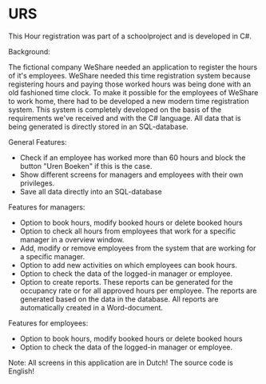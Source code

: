 # URS
This Hour registration was part of a schoolproject and is developed in C#.

Background:

The fictional company WeShare needed an application to register the hours of it's employees. WeShare needed
this time registration system because registering hours and paying those worked hours was being done with an
old fashioned time clock. To make it possible for the employees of WeShare to work home, there had to be
developed a new modern time registration system. This system is completely developed on the basis of the
requirements we've received and with the C# language. All data that is being generated is directly stored in
an SQL-database.

General Features:
- Check if an employee has worked more than 60 hours and block the button "Uren Boeken" if this is the case.
- Show different screens for managers and employees with their own privileges.
- Save all data directly into an SQL-database

Features for managers:
- Option to book hours, modify booked hours or delete booked hours
- Option to check all hours from employees that work for a specific manager in a overview window.
- Add, modify or remove employees from the system that are working for a specific manager.
- Option to add new activities on which employees can book hours.
- Option to check the data of the logged-in manager or employee.
- Option to create reports. These reports can be generated for the occupancy rate or for all approved hours
  per employee. The reports are generated based on the data in the database. All reports are automatically
  created in a Word-document.
  
Features for employees:
- Option to book hours, modify booked hours or delete booked hours
- Option to check the data of the logged-in manager or employee.

Note: All screens in this application are in Dutch! The source code is English!
